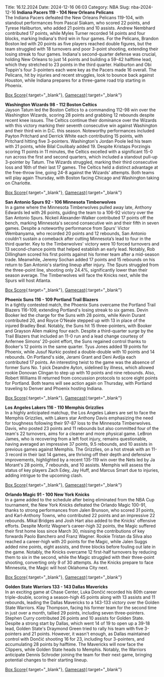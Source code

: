 Title: 16.12.2024
Date: 2024-12-16 06:03
Category: NBA 
Slug: nba-2024-12-16 
**Indiana Pacers 119 - 104 New Orleans Pelicans**  
The Indiana Pacers defeated the New Orleans Pelicans 119-104, with standout performances from Pascal Siakam, who scored 22 points, and Tyrese Haliburton, who added 21 points and 10 assists. Andrew Nembhard contributed 17 points, while Myles Turner recorded 14 points and four blocks, marking Indiana's third win in four games. For the Pelicans, Brandon Boston led with 20 points as five players reached double figures, but the team struggled with 18 turnovers and poor 3-point shooting, extending their losing streak to four games. Indiana's second-quarter defense was crucial, holding New Orleans to just 14 points and building a 59-42 halftime lead, which they stretched to 23 points in the third quarter. Haliburton and Obi Toppin's four 3-pointers each were key as the Pacers made 16 overall. The Pelicans, hit by injuries and recent struggles, look to bounce back against Houston, while Indiana prepares for a three-game road trip starting in Phoenix. 

[Box Score](/game/nop-vs-ind-0022401216/box-score){:target="_blank"}, [Gamecast](/game/nop-vs-ind-0022401216){:target="_blank"}<br>

**Washington Wizards 98 - 112 Boston Celtics**  
Jayson Tatum led the Boston Celtics to a commanding 112-98 win over the Washington Wizards, scoring 28 points and grabbing 12 rebounds despite recent knee issues. The Celtics continue their dominance over the Wizards with this victory marking their seventh consecutive win against Washington and their third win in D.C. this season. Noteworthy performances included Payton Pritchard and Derrick White each contributing 15 points, with Pritchard hitting five 3-pointers. Washington's Jordan Poole led his team with 21 points, while Bilal Coulibaly added 19. Despite Kristaps Porzingis scoring 11 points in 11 minutes, the Celtics excelled with a significant 15-0 run across the first and second quarters, which included a standout pull-up 3-pointer by Tatum. The Wizards struggled, marking their third consecutive loss and 16th of their last 17 games. The Celtics held a distinct advantage at the free-throw line, going 24-8 against the Wizards' attempts. Both teams will play again Thursday, with Boston facing Chicago and Washington taking on Charlotte. 

[Box Score](/game/bos-vs-was-0022401217/box-score){:target="_blank"}, [Gamecast](/game/bos-vs-was-0022401217){:target="_blank"}<br>

**San Antonio Spurs 92 - 106 Minnesota Timberwolves**  
In a game where the Minnesota Timberwolves pulled away late, Anthony Edwards led with 26 points, guiding the team to a 106-92 victory over the San Antonio Spurs. Nickeil Alexander-Walker contributed 17 points off the bench, marking Minnesota's second consecutive win and their fifth in seven games. Despite a noteworthy performance from Spurs' Victor Wembanyama, who recorded 20 points and 12 rebounds, San Antonio couldn't sustain a comeback after cutting Minnesota’s lead to four in the third quarter. Key to the Timberwolves' victory were 10 forced turnovers and 13 second-chance points that helped establish an early lead. Notably, Rob Dillingham scored his first points against his former team after a mid-season trade. Meanwhile, Jeremy Sochan added 17 points and 15 rebounds on his return to San Antonio's starting lineup after injury. The Spurs struggled from the three-point line, shooting only 24.4%, significantly lower than their season average. The Timberwolves will face the Knicks next, while the Spurs will host Atlanta. 

[Box Score](/game/min-vs-sas-0022401218/box-score){:target="_blank"}, [Gamecast](/game/min-vs-sas-0022401218){:target="_blank"}<br>

**Phoenix Suns 116 - 109 Portland Trail Blazers**  
In a tightly contested match, the Phoenix Suns overcame the Portland Trail Blazers 116-109, extending Portland's losing streak to six games. Devin Booker led the charge for the Suns with 28 points, while Kevin Durant contributed 20, and Royce O’Neale stepped up with 13 in place of the injured Bradley Beal. Notably, the Suns hit 15 three-pointers, with Booker and Grayson Allen making four each. Despite a third-quarter surge by the Trail Blazers that included an 11-0 run and a lead change courtesy of Anfernee Simons’ 20-point effort, the Suns regained control thanks to Booker's 12 points in the same quarter. Tyus Jones added 19 points for Phoenix, while Jusuf Nurkic posted a double-double with 10 points and 14 rebounds. On Portland's side, Jerami Grant and Deni Avdija each contributed 17 points. An interesting twist to the game was the absence of former Suns No. 1 pick Deandre Ayton, sidelined by illness, which allowed rookie Donovan Clingan to step up with 10 points and nine rebounds. Also, Robert Williams III returned from concussion protocols to score eight points for Portland. Both teams will see action again on Thursday, with Portland traveling to Denver and Phoenix hosting Indiana. 

[Box Score](/game/por-vs-phx-0022401219/box-score){:target="_blank"}, [Gamecast](/game/por-vs-phx-0022401219){:target="_blank"}<br>

**Los Angeles Lakers 116 - 110 Memphis Grizzlies**  
In a highly anticipated matchup, the Los Angeles Lakers are set to face the Memphis Grizzlies, with Lakers star Anthony Davis emphasizing the need for toughness following their 97-87 loss to the Minnesota Timberwolves. Davis, who posted 23 points and 11 rebounds but also committed four of the team's 22 turnovers, aims for a cleaner and more physical game. LeBron James, who is recovering from a left foot injury, remains questionable, having averaged an impressive 37 points, 9.5 rebounds, and 10 assists in previous games against Memphis. The Grizzlies, on a hot streak with an 11-3 record in their last 14 games, are thriving off their depth and defensive improvements, highlighted by a recent 135-119 win over the Nets led by Ja Morant's 28 points, 7 rebounds, and 10 assists. Memphis will assess the status of key players Zach Edey, Jay Huff, and Marcus Smart due to injuries, adding intrigue to the upcoming clash. 

[Box Score](/game/mem-vs-lal-0022401220/box-score){:target="_blank"}, [Gamecast](/game/mem-vs-lal-0022401220){:target="_blank"}<br>

**Orlando Magic 91 - 100 New York Knicks**  
In a game added to the schedule after being eliminated from the NBA Cup tournament, the New York Knicks defeated the Orlando Magic 100-91, thanks to strong performances from Jalen Brunson, who scored 31 points, and Karl-Anthony Towns, who contributed 22 points and an impressive 22 rebounds. Mikal Bridges and Josh Hart also added to the Knicks' offensive efforts. Despite Moritz Wagner’s career-high 32 points, the Magic suffered their first home loss since March 30, missing the contributions of key forwards Paolo Banchero and Franz Wagner. Rookie Tristan da Silva also reached a career-high with 20 points for the Magic, while Jalen Suggs added nine points, eight assists, and three blocks before fouling out late in the game. Notably, the Knicks overcame 12 first-half turnovers by reducing them to six in the second, while the Magic struggled with their three-point shooting, converting only 9 of 30 attempts. As the Knicks prepare to face Minnesota, the Magic will host Oklahoma City next. 

[Box Score](/game/nyk-vs-orl-0022401227/box-score){:target="_blank"}, [Gamecast](/game/nyk-vs-orl-0022401227){:target="_blank"}<br>

**Golden State Warriors 133 - 143 Dallas Mavericks**  
In an exciting game at Chase Center, Luka Dončić recorded his 80th career triple-double, scoring a season-high 45 points along with 13 assists and 11 rebounds, leading the Dallas Mavericks to a 143-133 victory over the Golden State Warriors. Klay Thompson, facing his former team for the second time in just over a month, tallied 29 points, including seven three-pointers. Stephen Curry contributed 26 points and 10 assists for Golden State. Despite a strong start by Dallas, which went 14 of 19 to open up a 39-18 lead, Golden State's Draymond Green tried to rally his team with five 3-pointers and 21 points. However, it wasn't enough, as Dallas maintained control with Dončić shooting 16 for 23, including four 3-pointers, and accumulating 28 points by halftime. The Mavericks will now face the Clippers, while Golden State heads to Memphis. Notably, the Warriors anticipate Dennis Schroder joining the team for their next game, bringing potential changes to their starting lineup. 

[Box Score](/game/dal-vs-gsw-0022401228/box-score){:target="_blank"}, [Gamecast](/game/dal-vs-gsw-0022401228){:target="_blank"}<br>

